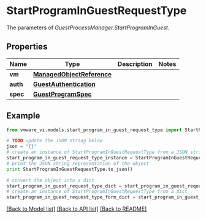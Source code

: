 # StartProgramInGuestRequestType

The parameters of *GuestProcessManager.StartProgramInGuest*. 

## Properties
Name | Type | Description | Notes
------------ | ------------- | ------------- | -------------
**vm** | [**ManagedObjectReference**](ManagedObjectReference.md) |  | 
**auth** | [**GuestAuthentication**](GuestAuthentication.md) |  | 
**spec** | [**GuestProgramSpec**](GuestProgramSpec.md) |  | 

## Example

```python
from vmware_vi.models.start_program_in_guest_request_type import StartProgramInGuestRequestType

# TODO update the JSON string below
json = "{}"
# create an instance of StartProgramInGuestRequestType from a JSON string
start_program_in_guest_request_type_instance = StartProgramInGuestRequestType.from_json(json)
# print the JSON string representation of the object
print StartProgramInGuestRequestType.to_json()

# convert the object into a dict
start_program_in_guest_request_type_dict = start_program_in_guest_request_type_instance.to_dict()
# create an instance of StartProgramInGuestRequestType from a dict
start_program_in_guest_request_type_form_dict = start_program_in_guest_request_type.from_dict(start_program_in_guest_request_type_dict)
```
[[Back to Model list]](../README.md#documentation-for-models) [[Back to API list]](../README.md#documentation-for-api-endpoints) [[Back to README]](../README.md)


